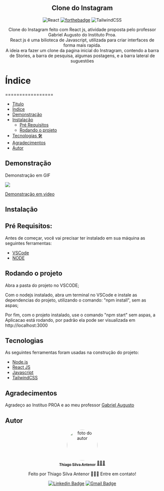 <div align="center">

## Clone do Instagram

![React](https://img.shields.io/badge/react-%2320232a.svg?style=for-the-badge&logo=react&logoColor=%2361DAFB)
[![forthebadge](https://forthebadge.com/images/badges/uses-js.svg)](https://forthebadge.com)
![TailwindCSS](https://img.shields.io/badge/tailwindcss-%2338B2AC.svg?style=for-the-badge&logo=tailwind-css&logoColor=white)

<p align="center">Clone do Instagram feito com React js, atividade proposta pelo professor Gabriel Augusto do Instituto Proa.<br>
React js é uma bilioteca de Javascript, utilizada para criar interfaces de forma mais rapida. <br>
A ideia era fazer um clone da pagina inicial do Instragram, contendo a barra de Stories, a barra de pesquisa, algumas postagens, e a barra lateral de suguestões</p>
</div>

# Índice
=================
<!--ts-->
   * [Titulo](#clone-do-instagram)
   * [Índice](#índice)
   * [Demonstração](#demonstração)
   * [Instalação](#instalação)
      * [Pré Requisitos](#pré-requisitos)
      * [Rodando o projeto](#rodando-o-projeto)
   * [Tecnologias 🛠](#tecnologias)
   * [Agradecimentos](#agradecimentos)
   * [Autor](#autor)
   <!--te-->
   
   
## Demonstração

Demonstração em GIF

<img src="https://media.giphy.com/media/dpznCeWxgIanOZl34j/giphy.gif" />

[Demonstração em video](https://www.linkedin.com/posts/thiago-antenor_reactjs-css-instagram-activity-6932804757677817856-UdMj?utm_source=share&utm_medium=member_desktop)

## Instalação

## Pré Requisitos:
Antes de começar, você vai precisar ter instalado em sua máquina as seguintes ferramentas:
* [VSCode](https://code.visualstudio.com/)
* [NODE](https://nodejs.org/pt-br/)

## Rodando o projeto

Abra a pasta do projeto no VSCODE;

Com o nodejs instalado, abra um terminal no VSCode e instale as dependencias do projeto, utilizando o comando: "npm install", sem as aspas;

Por fim, com o projeto instalado, use o comando "npm start" sem aspas, a Aplicacao está rodando, por padrão ela pode ser visualizada em http://localhost:3000

## Tecnologias 

As seguintes ferramentas foram usadas na construção do projeto:

- [Node.js](https://nodejs.org/en/)
- [React JS](https://github.com/angular/angular-cli)
- [Javascript](https://developer.mozilla.org/en-US/docs/Web/JavaScript)
- [TailwindCSS](https://tailwindcss.com)

## Agradecimentos
Agradeço ao Instituo PROA e ao meu professor [Gabriel Augusto](https://github.com/gabaugusto)

## Autor
<div align="center">
<a href="https://www.linkedin.com/in/thiago-antenor/">
<img style="border-radius: 50%;" src="https://avatars.githubusercontent.com/u/99970279?v=4" width="100px;" alt="foto do autor"/>
 <br />
 <sub><b>Thiago Silva Antenor</b></sub></a> <a href="https://www.linkedin.com/in/thiago-antenor/" title="Linkedin"> 🧑🏾‍💻</a>


Feito por Thiago Silva Antenor 👨🏾‍💻 Entre em contato!

[![Linkedin Badge](https://img.shields.io/badge/-Thiago-blue?style=flat-square&logo=Linkedin&logoColor=white&link=https://www.linkedin.com/in/thiago-antenor/)](https://www.linkedin.com/in/thiago-antenor/) 
[![Gmail Badge](https://img.shields.io/badge/-thiagoantenor31@gmail.com-c14438?style=flat-square&logo=Gmail&logoColor=white&link=mailto:thiagoantenor31.com)](mailto:thiagoantenor31.com)
</div>

